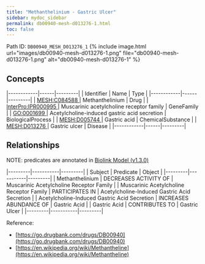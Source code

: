 ```yaml
---
title: "Methanthelinium - Gastric Ulcer"
sidebar: mydoc_sidebar
permalink: db00940-mesh-d013276-1.html
toc: false 
---
```



Path ID: `DB00940_MESH_D013276_1`
{% include image.html url="images/db00940-mesh-d013276-1.png" file="db00940-mesh-d013276-1.png" alt="db00940-mesh-d013276-1" %}

## Concepts

|------------|------|---------|
| Identifier | Name | Type    |
|------------|------|---------|
| <a href="https://identifiers.org/MESH:C084588">MESH:C084588 </a> | Methanthelinium | Drug |
| <a href="https://identifiers.org/InterPro:IPR000995">InterPro:IPR000995 </a> | Muscarinic acetylcholine receptor family | GeneFamily |
| <a href="https://identifiers.org/GO:0001699">GO:0001699 </a> | Acetylcholine-induced gastric acid secretion | BiologicalProcess |
| <a href="https://identifiers.org/MESH:D005744">MESH:D005744 </a> | Gastric acid | ChemicalSubstance |
| <a href="https://identifiers.org/MESH:D013276">MESH:D013276 </a> | Gastric ulcer | Disease |
|------------|------|---------|

## Relationships


NOTE: predicates are annotated in <a href="https://github.com/biolink/biolink-model/releases/tag/v1.3.0">Biolink Model (v1.3.0)</a>

|---------|-----------|---------|
| Subject | Predicate | Object  |
|---------|-----------|---------|
| Methanthelinium | DECREASES ACTIVITY OF | Muscarinic Acetylcholine Receptor Family |
| Muscarinic Acetylcholine Receptor Family | PARTICIPATES IN | Acetylcholine-Induced Gastric Acid Secretion |
| Acetylcholine-Induced Gastric Acid Secretion | INCREASES ABUNDANCE OF | Gastric Acid |
| Gastric Acid | CONTRIBUTES TO | Gastric Ulcer |
|---------|-----------|---------|

Reference: 
  - [https://go.drugbank.com/drugs/DB00940](https://go.drugbank.com/drugs/DB00940)
  - [https://en.wikipedia.org/wiki/Methantheline](https://en.wikipedia.org/wiki/Methantheline)
